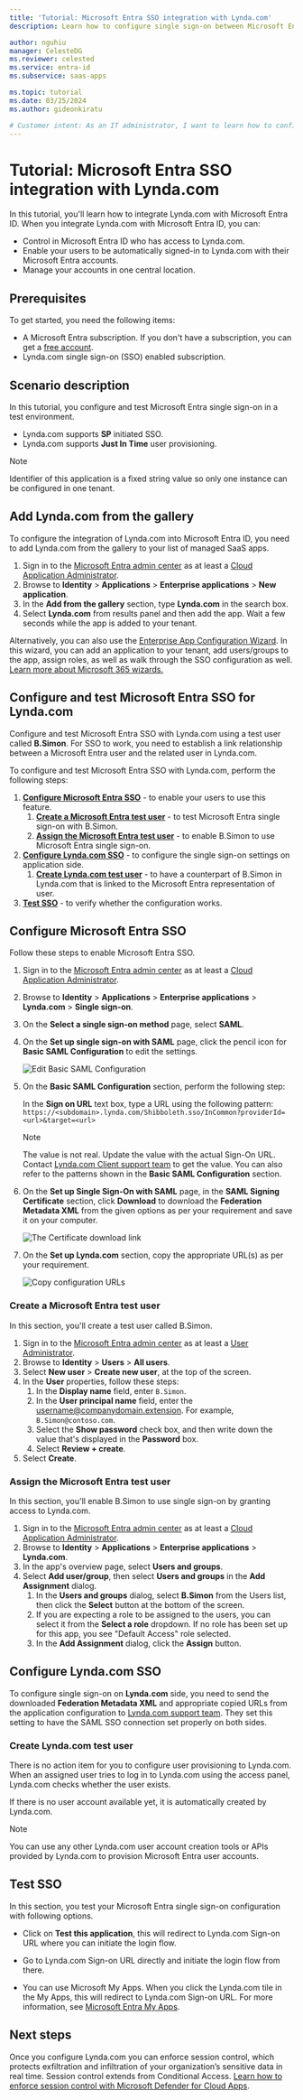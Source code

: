 ```yaml
---
title: 'Tutorial: Microsoft Entra SSO integration with Lynda.com'
description: Learn how to configure single sign-on between Microsoft Entra ID and Lynda.com.

author: nguhiu
manager: CelesteDG
ms.reviewer: celested
ms.service: entra-id
ms.subservice: saas-apps

ms.topic: tutorial
ms.date: 03/25/2024
ms.author: gideonkiratu

# Customer intent: As an IT administrator, I want to learn how to configure single sign-on between Microsoft Entra ID and Lynda.com so that I can control who has access to Lynda.com, enable automatic sign-in with Microsoft Entra accounts, and manage my accounts in one central location.
---
```

# Tutorial: Microsoft Entra SSO integration with Lynda.com

In this tutorial, you'll learn how to integrate Lynda.com with Microsoft Entra ID. When you integrate Lynda.com with Microsoft Entra ID, you can:

* Control in Microsoft Entra ID who has access to Lynda.com.
* Enable your users to be automatically signed-in to Lynda.com with their Microsoft Entra accounts.
* Manage your accounts in one central location.

## Prerequisites

To get started, you need the following items:

* A Microsoft Entra subscription. If you don't have a subscription, you can get a [free account](https://azure.microsoft.com/free/).
* Lynda.com single sign-on (SSO) enabled subscription.

## Scenario description

In this tutorial, you configure and test Microsoft Entra single sign-on in a test environment.

* Lynda.com supports **SP** initiated SSO.
* Lynda.com supports **Just In Time** user provisioning.

> [!NOTE]
> Identifier of this application is a fixed string value so only one instance can be configured in one tenant.

## Add Lynda.com from the gallery

To configure the integration of Lynda.com into Microsoft Entra ID, you need to add Lynda.com from the gallery to your list of managed SaaS apps.

1. Sign in to the [Microsoft Entra admin center](https://entra.microsoft.com) as at least a [Cloud Application Administrator](~/identity/role-based-access-control/permissions-reference.md#cloud-application-administrator).
1. Browse to **Identity** > **Applications** > **Enterprise applications** > **New application**.
1. In the **Add from the gallery** section, type **Lynda.com** in the search box.
1. Select **Lynda.com** from results panel and then add the app. Wait a few seconds while the app is added to your tenant.

 Alternatively, you can also use the [Enterprise App Configuration Wizard](https://portal.office.com/AdminPortal/home?Q=Docs#/azureadappintegration). In this wizard, you can add an application to your tenant, add users/groups to the app, assign roles, as well as walk through the SSO configuration as well. [Learn more about Microsoft 365 wizards.](/microsoft-365/admin/misc/azure-ad-setup-guides)

<a name='configure-and-test-azure-ad-sso-for-lyndacom'></a>

## Configure and test Microsoft Entra SSO for Lynda.com

Configure and test Microsoft Entra SSO with Lynda.com using a test user called **B.Simon**. For SSO to work, you need to establish a link relationship between a Microsoft Entra user and the related user in Lynda.com.

To configure and test Microsoft Entra SSO with Lynda.com, perform the following steps:

1. **[Configure Microsoft Entra SSO](#configure-azure-ad-sso)** - to enable your users to use this feature.
    1. **[Create a Microsoft Entra test user](#create-an-azure-ad-test-user)** - to test Microsoft Entra single sign-on with B.Simon.
    1. **[Assign the Microsoft Entra test user](#assign-the-azure-ad-test-user)** - to enable B.Simon to use Microsoft Entra single sign-on.
1. **[Configure Lynda.com SSO](#configure-lyndacom-sso)** - to configure the single sign-on settings on application side.
    1. **[Create Lynda.com test user](#create-lyndacom-test-user)** - to have a counterpart of B.Simon in Lynda.com that is linked to the Microsoft Entra representation of user.
1. **[Test SSO](#test-sso)** - to verify whether the configuration works.

<a name='configure-azure-ad-sso'></a>

## Configure Microsoft Entra SSO

Follow these steps to enable Microsoft Entra SSO.

1. Sign in to the [Microsoft Entra admin center](https://entra.microsoft.com) as at least a [Cloud Application Administrator](~/identity/role-based-access-control/permissions-reference.md#cloud-application-administrator).
1. Browse to **Identity** > **Applications** > **Enterprise applications** > **Lynda.com** > **Single sign-on**.
1. On the **Select a single sign-on method** page, select **SAML**.
1. On the **Set up single sign-on with SAML** page, click the pencil icon for **Basic SAML Configuration** to edit the settings.

   ![Edit Basic SAML Configuration](common/edit-urls.png)

1. On the **Basic SAML Configuration** section, perform the following step:

	In the **Sign on URL** text box, type a URL using the following pattern:
    `https://<subdomain>.lynda.com/Shibboleth.sso/InCommon?providerId=<url>&target=<url>`

	> [!NOTE]
	> The value is not real. Update the value with the actual Sign-On URL. Contact  [Lynda.com Client support team](https://www.linkedin.com/help/lynda/ask) to get the value. You can also refer to the patterns shown in the **Basic SAML Configuration** section.

1. On the **Set up Single Sign-On with SAML** page, in the **SAML Signing Certificate** section, click **Download** to download the **Federation Metadata XML** from the given options as per your requirement and save it on your computer.

	![The Certificate download link](common/metadataxml.png)

6. On the **Set up Lynda.com** section, copy the appropriate URL(s) as per your requirement.

	![Copy configuration URLs](common/copy-configuration-urls.png)

<a name='create-an-azure-ad-test-user'></a>

### Create a Microsoft Entra test user 

In this section, you'll create a test user called B.Simon.

1. Sign in to the [Microsoft Entra admin center](https://entra.microsoft.com) as at least a [User Administrator](~/identity/role-based-access-control/permissions-reference.md#user-administrator).
1. Browse to **Identity** > **Users** > **All users**.
1. Select **New user** > **Create new user**, at the top of the screen.
1. In the **User** properties, follow these steps:
   1. In the **Display name** field, enter `B.Simon`.  
   1. In the **User principal name** field, enter the username@companydomain.extension. For example, `B.Simon@contoso.com`.
   1. Select the **Show password** check box, and then write down the value that's displayed in the **Password** box.
   1. Select **Review + create**.
1. Select **Create**.

<a name='assign-the-azure-ad-test-user'></a>

### Assign the Microsoft Entra test user

In this section, you'll enable B.Simon to use single sign-on by granting access to Lynda.com.

1. Sign in to the [Microsoft Entra admin center](https://entra.microsoft.com) as at least a [Cloud Application Administrator](~/identity/role-based-access-control/permissions-reference.md#cloud-application-administrator).
1. Browse to **Identity** > **Applications** > **Enterprise applications** > **Lynda.com**.
1. In the app's overview page, select **Users and groups**.
1. Select **Add user/group**, then select **Users and groups** in the **Add Assignment** dialog.
   1. In the **Users and groups** dialog, select **B.Simon** from the Users list, then click the **Select** button at the bottom of the screen.
   1. If you are expecting a role to be assigned to the users, you can select it from the **Select a role** dropdown. If no role has been set up for this app, you see "Default Access" role selected.
   1. In the **Add Assignment** dialog, click the **Assign** button.

## Configure Lynda.com SSO

To configure single sign-on on **Lynda.com** side, you need to send the downloaded **Federation Metadata XML** and appropriate copied URLs from the application configuration to [Lynda.com support team](https://www.linkedin.com/help/lynda/ask). They set this setting to have the SAML SSO connection set properly on both sides.

### Create Lynda.com test user

There is no action item for you to configure user provisioning to Lynda.com.  
When an assigned user tries to log in to Lynda.com using the access panel, Lynda.com checks whether the user exists.  

If there is no user account available yet, it is automatically created by Lynda.com.

> [!NOTE]
> You can use any other Lynda.com user account creation tools or APIs provided by Lynda.com to provision Microsoft Entra user accounts.

## Test SSO

In this section, you test your Microsoft Entra single sign-on configuration with following options. 

* Click on **Test this application**, this will redirect to Lynda.com Sign-on URL where you can initiate the login flow. 

* Go to Lynda.com Sign-on URL directly and initiate the login flow from there.

* You can use Microsoft My Apps. When you click the Lynda.com tile in the My Apps, this will redirect to Lynda.com Sign-on URL. For more information, see [Microsoft Entra My Apps](/azure/active-directory/manage-apps/end-user-experiences#azure-ad-my-apps).

## Next steps

Once you configure Lynda.com you can enforce session control, which protects exfiltration and infiltration of your organization’s sensitive data in real time. Session control extends from Conditional Access. [Learn how to enforce session control with Microsoft Defender for Cloud Apps](/cloud-app-security/proxy-deployment-aad).
